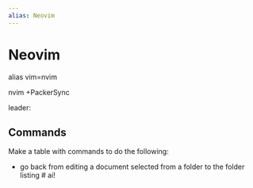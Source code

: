 ```yaml
---
alias: Neovim
---
```

# Neovim




alias vim=nvim

nvim +PackerSync

leader: 

## Commands

Make a table with commands to do the following:
- go back from editing a document selected from a folder to the folder listing  # ai!